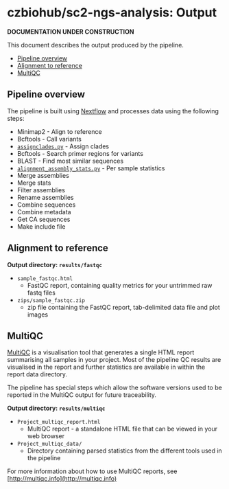 # czbiohub/sc2-ngs-analysis: Output

__DOCUMENTATION UNDER CONSTRUCTION__

This document describes the output produced by the pipeline. 

<!-- MarkdownTOC -->

- [Pipeline overview](#pipeline-overview)
- [Alignment to reference](#alignment-to-reference)
- [MultiQC](#multiqc)

<!-- /MarkdownTOC -->

## Pipeline overview
The pipeline is built using [Nextflow](https://www.nextflow.io/)
and processes data using the following steps:

* Minimap2 - Align to reference
* Bcftools - Call variants
* [`assignclades.py`](../bin/assignclades.py) - Assign clades
* Bcftools - Search primer regions for variants
* BLAST - Find most similar sequences
* [`alignment_assembly_stats.py`](../bin/alignment_assembly_stats.py) - Per sample statistics
* Merge assemblies
* Merge stats
* Filter assemblies
* Rename assemblies
* Combine sequences
* Combine metadata
* Get CA sequences
* Make include file

## Alignment to reference

**Output directory: `results/fastqc`**

* `sample_fastqc.html`
  * FastQC report, containing quality metrics for your untrimmed raw fastq files
* `zips/sample_fastqc.zip`
  * zip file containing the FastQC report, tab-delimited data file and plot images


## MultiQC
[MultiQC](http://multiqc.info) is a visualisation tool that generates a single HTML report summarising all samples in your project. Most of the pipeline QC results are visualised in the report and further statistics are available in within the report data directory.

The pipeline has special steps which allow the software versions used to be reported in the MultiQC output for future traceability.

**Output directory: `results/multiqc`**

* `Project_multiqc_report.html`
  * MultiQC report - a standalone HTML file that can be viewed in your web browser
* `Project_multiqc_data/`
  * Directory containing parsed statistics from the different tools used in the pipeline

For more information about how to use MultiQC reports, see [http://multiqc.info](http://multiqc.info)
